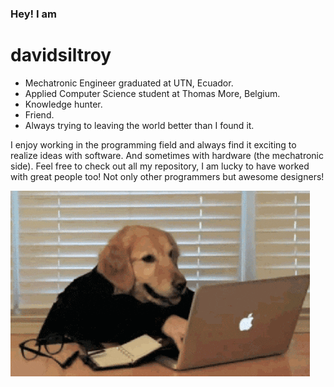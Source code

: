 ### Hey! I am 
# davidsiltroy

- Mechatronic Engineer graduated at UTN, Ecuador. 
- Applied Computer Science student at Thomas More, Belgium.
- Knowledge hunter.
- Friend.
- Always trying to leaving the world better than I found it.

I enjoy working in the programming field and always find it exciting to realize ideas with software. And sometimes with hardware (the mechatronic side). Feel free to check out all my repository, I am lucky to have worked with great people too! Not only other programmers but awesome designers!

![alt text](./assets/img/dogtyping.gif)
